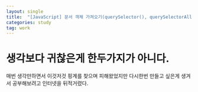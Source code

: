 ```yaml
---
layout: single
title:  "[JavaScript] 문서 객체 가져오기(querySelector(), querySelectorAll())"
categories: study
tag: work
---
```


# 생각보다 귀찮은게 한두가지가 아니다.

매번 생각만하면서 이것저것 핑계를 찾으며 피해왔었지만 다시한번 만들고 싶은게 생겨서 공부해보려고 인터넷을 뒤적거렸다.

